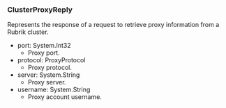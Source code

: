 ### ClusterProxyReply
Represents the response of a request to retrieve proxy information from a Rubrik cluster.

- port: System.Int32
  - Proxy port.
- protocol: ProxyProtocol
  - Proxy protocol.
- server: System.String
  - Proxy server.
- username: System.String
  - Proxy account username.
